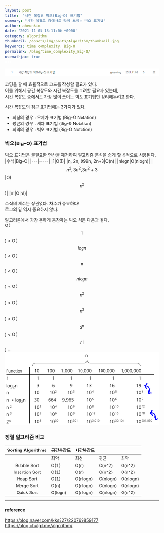 ```yaml
---
layout: post
title:  "시간 복잡도 빅오(Big-O) 표기법"
summary: "시간 복잡도 중에서도 많이 쓰이는 빅오 표기법"
author: aheunkim
date: '2021-11-05 13:11:00 +0900'
category: algorithm
thumbnail: /assets/img/posts/Algorithm/thumbnail.jpg
keywords: time complexity, Big-O
permalink: /blog/time_complexity_Big-O/
usemathjax: true
---
```

![](/assets/img/posts/Algorithm/[1]post_info.png)  
  
코딩을 할 때 효율적으로 코드를 작성할 필요가 있다.  
이를 위해서 공간 복잡도와 시간 복잡도를 고려할 필요가 있는데,  
시간 복잡도 중에서도 가장 많이 쓰이는 빅오 표기법만 정리해두려고 한다.  
  
  
시간 복잡도의 점근 표기법에는 3가지가 있다.
* 최상의 경우 : 오메가 표기법 (Big-Ω Notation)
* 평균의 경우 : 세타 표기법 (Big-θ Notation)
* 최악의 경우 : 빅오 표기법 (Big-O Notation)  
  
  
### 빅오(Big-O) 표기법
빅오 표기법은 불필요한 연산을 제거하여 알고리즘 분석을 쉽게 할 목적으로 사용된다.  
|수식|Big-O|
|---|-----|
|1|O(1)|
|n, 2n, 999n, 2n+3|O(n)|
|nlogn|O(nlogn)|
|$$n^2, 3n^2, 3n^2+3$$|O($$n^2$$)|
|n!|O(n!)|

수식의 계수는 상관없다. 차수가 중요하다!  
로그의 밑 역시 중요하지 않다.  
  
알고리즘에서 가장 흔하게 등장하는 빅오 식은 다음과 같다.  
O($$1$$) < O($$logn$$) < O($$n$$) < O($$nlogn$$) < O($$n^2$$) < O($$n^3$$) < O($$2^n$$) < O($$n!$$) ...  
![](/assets/img/posts/Algorithm/[1]time_complexity.png)  
  

### 정렬 알고리즘 비교
|Sorting Algorithms|공간복잡도|시간복잡도|||
|:--:|--|--|--|--|
||최악|최선|평균|최악|
|Bubble Sort|O(1)|O(n)|O(n^2)|O(n^2)|
|Insertion Sort|O(1)|O(n)|O(n^2)|O(n^2)|
|Heap Sort|O(1)|O(nlogn)|O(nlogn)|O(nlogn)|
|Merge Sort|O(n)|O(nlogn)|O(nlogn)|O(nlogn)|
|Quick Sort|O(logn)|O(nlogn)|O(nlogn)|O(n^2)|

---
#### reference
https://blog.naver.com/kks227/220769859177  
https://blog.chulgil.me/algorithm/
